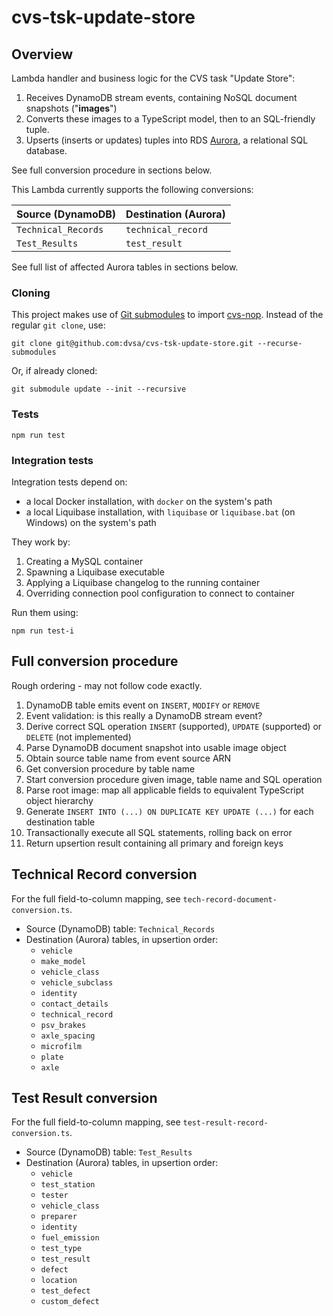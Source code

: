 # cvs-tsk-update-store

## Overview
Lambda handler and business logic for the CVS task "Update Store":

1. Receives DynamoDB stream events, containing NoSQL document snapshots ("**images**")
2. Converts these images to a TypeScript model, then to an SQL-friendly tuple.
3. Upserts (inserts or updates) tuples into RDS [Aurora][aurora], a relational SQL database.

See full conversion procedure in sections below.

This Lambda currently supports the following conversions:

| Source (DynamoDB)   | Destination (Aurora) |
|---------------------|----------------------|
| `Technical_Records` | `technical_record`   |
| `Test_Results`      | `test_result`        |

See full list of affected Aurora tables in sections below.

### Cloning
This project makes use of [Git submodules][git-submodules] to import [cvs-nop][cvs-nop]. Instead of the regular `git clone`, use:

```shell
git clone git@github.com:dvsa/cvs-tsk-update-store.git --recurse-submodules
```

Or, if already cloned:

```shell
git submodule update --init --recursive
```

### Tests
```shell
npm run test
```

### Integration tests
Integration tests depend on:
* a local Docker installation, with `docker` on the system's path
* a local Liquibase installation, with `liquibase` or `liquibase.bat` (on Windows) on the system's path

They work by:
1. Creating a MySQL container
2. Spawning a Liquibase executable
3. Applying a Liquibase changelog to the running container
4. Overriding connection pool configuration to connect to container

Run them using:
```shell
npm run test-i
```

## Full conversion procedure
Rough ordering - may not follow code exactly.

1. DynamoDB table emits event on `INSERT`, `MODIFY` or `REMOVE`
2. Event validation: is this really a DynamoDB stream event?
3. Derive correct SQL operation `INSERT` (supported), `UPDATE` (supported) or `DELETE` (not implemented)
4. Parse DynamoDB document snapshot into usable image object
5. Obtain source table name from event source ARN
6. Get conversion procedure by table name
7. Start conversion procedure given image, table name and SQL operation
8. Parse root image: map all applicable fields to equivalent TypeScript object hierarchy
9. Generate `INSERT INTO (...) ON DUPLICATE KEY UPDATE (...)` for each destination table
10. Transactionally execute all SQL statements, rolling back on error
11. Return upsertion result containing all primary and foreign keys

## Technical Record conversion
For the full field-to-column mapping, see `tech-record-document-conversion.ts`.

* Source (DynamoDB) table: `Technical_Records`
* Destination (Aurora) tables, in upsertion order:
  * `vehicle`
  * `make_model`
  * `vehicle_class`
  * `vehicle_subclass`
  * `identity`
  * `contact_details`
  * `technical_record`
  * `psv_brakes`
  * `axle_spacing`
  * `microfilm`
  * `plate`
  * `axle`

## Test Result conversion
For the full field-to-column mapping, see `test-result-record-conversion.ts`.

* Source (DynamoDB) table: `Test_Results`
* Destination (Aurora) tables, in upsertion order:
  * `vehicle`
  * `test_station`
  * `tester`
  * `vehicle_class`
  * `preparer`
  * `identity`
  * `fuel_emission`
  * `test_type`
  * `test_result`
  * `defect`
  * `location`
  * `test_defect`
  * `custom_defect`

[aurora]: https://aws.amazon.com/rds/aurora
[git-submodules]: https://git-scm.com/book/en/v2/Git-Tools-Submodules
[cvs-nop]: https://github.com/dvsa/cvs-nop
